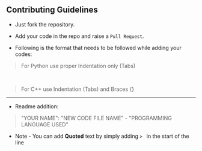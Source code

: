 ## Contributing Guidelines

* Just fork the repository.

* Add your code in the repo and raise a `Pull Request`.

* Following is the format that needs to be followed while adding your codes:

> For Python use proper Indentation only (Tabs)

<br>

> For C++ use Indentation (Tabs) and Braces {}

---

* Readme addition:
> "YOUR NAME": "NEW CODE FILE NAME" - "PROGRAMMING LANGUAGE USED"

* Note - You can add **Quoted** text by simply adding ``> `` in the start of the line

